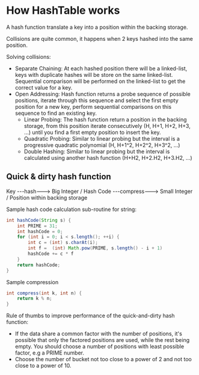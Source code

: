# How HashTable works

A hash function translate a key into a position within the backing storage.

Collisions are quite common, it happens when 2 keys hashed into the same position.

Solving collisions:

- Separate Chaining: At each hashed position there will be a linked-list, keys with duplicate hashes will be store on the same linked-list. Sequential comparison will be performed on the linked-list to get the correct value for a key.
- Open Addressing: Hash function returns a probe sequence of possible positions, iterate through this sequence and select the first empty position for a new key, perform sequential comparisons on this sequence to find an existing key.
  - Linear Probing: The hash function return a position in the backing storage, from this position iterate consecutively (H, H+1, H+2, H+3, ...) until you find a first empty position to insert the key.
  - Quadratic Probing: Similar to linear probing but the interval is a progressive quadratic polynomial (H, H+1^2, H+2^2, H+3^2, ...)
  - Double Hashing: Similar to linear probing but the interval is calculated using another hash function (H+H2, H+2.H2, H+3.H2, ...)

## Quick & dirty hash function

Key ---hash---> Big Integer / Hash Code ---compress---> Small Integer / Position within backing storage

Sample hash code calculation sub-routine for string:

```java
int hashCode(String s) {
    int PRIME = 31;
    int hashCode = 0;
    for (int i = 0; i < s.length(); ++i) {
        int c = (int) s.charAt(i);
        int f =  (int) Math.pow(PRIME, s.length() - i + 1)
        hashCode += c * f
    }
    return hashCode;
}
```

Sample compression

```java
int compress(int k, int n) {
    return k % n;
}
```

Rule of thumbs to improve performance of the quick-and-dirty hash function:

- If the data share a common factor with the number of positions, it's possible that only the factored positions are used, while the rest being empty. You should choose a number of positions with least possible factor, e.g a PRIME number.
- Choose the number of bucket not too close to a power of 2 and not too close to a power of 10.
